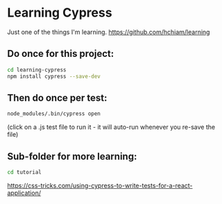 # Learning Cypress
Just one of the things I'm learning. https://github.com/hchiam/learning

## Do once for this project:

```bash
cd learning-cypress
npm install cypress --save-dev
```

## Then do once per test:

```bash
node_modules/.bin/cypress open
```

(click on a .js test file to run it - it will auto-run whenever you re-save the file)

## Sub-folder for more learning:

```bash
cd tutorial
```

<https://css-tricks.com/using-cypress-to-write-tests-for-a-react-application/>
